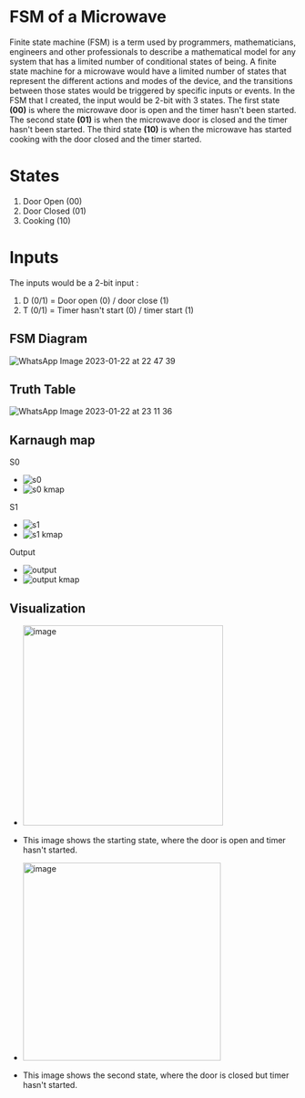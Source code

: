 # FSM of a Microwave

Finite state machine (FSM) is a term used by programmers, mathematicians, engineers and other professionals to describe a mathematical model for any system that has a limited number of conditional states of being. A finite state machine for a microwave would have a limited number of states that represent the different actions and modes of the device, and the transitions between those states would be triggered by specific inputs or events. In the FSM that I created, the input would be 2-bit with 3 states. The first state **(00)** is where the microwave door is open and the timer hasn't been started. The second state **(01)** is when the microwave door is closed and the timer hasn't been started. The third state **(10)** is when the microwave has started cooking with the door closed and the timer started.

# States

1.  Door Open (00)
2.  Door Closed (01)
3.  Cooking (10)


# Inputs
The inputs would be a 2-bit input :

  1. D (0/1) = Door open (0) / door close (1)
  2. T (0/1) = Timer hasn't start (0) / timer start (1)





## FSM Diagram
![WhatsApp Image 2023-01-22 at 22 47 39](https://user-images.githubusercontent.com/114073725/213926847-76edb368-3e42-40f3-babf-c3b3875af720.jpeg)





## Truth Table
![WhatsApp Image 2023-01-22 at 23 11 36](https://user-images.githubusercontent.com/114073725/213926849-f0642e24-0fcf-40de-a538-60a2f1f22b13.jpeg)




## Karnaugh map
S0
- ![s0](https://user-images.githubusercontent.com/114073725/213926876-752c1b60-e139-4ac3-851c-7bfdd0d1a1a6.png)
- ![s0 kmap](https://user-images.githubusercontent.com/114073725/213926879-465b7013-1a71-4268-bbc2-67fd2be5ccbc.png)

S1
- ![s1](https://user-images.githubusercontent.com/114073725/213926892-55b8af9b-0644-4c79-8ae0-84255506166c.png)
- ![s1 kmap](https://user-images.githubusercontent.com/114073725/213926902-e1cb4285-47c0-4558-b616-c31654553138.png)

Output
- ![output](https://user-images.githubusercontent.com/114073725/213926913-43133564-77f8-4e70-9679-83c69b359313.png)
- ![output kmap](https://user-images.githubusercontent.com/114073725/213926918-a6dc5212-863a-490a-b4e8-5a0cb58beb54.png)

## Visualization
- <img width="351" alt="image" src="https://user-images.githubusercontent.com/114073725/213934622-0c4c3b10-dc4f-411a-b1e5-3c3741d3577e.png">
- This image shows the starting state, where the door is open and timer hasn't started.

- <img width="347" alt="image" src="https://user-images.githubusercontent.com/114073725/213934707-93635734-8102-452e-9c06-66271ad54ae8.png">
- This image shows the second state, where the door is closed but timer hasn't started.



